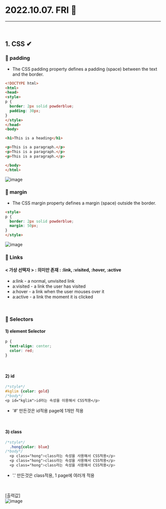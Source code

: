 # 2022.10.07. FRI 📅
----------------
<br>

## 1. CSS ✔
### 🔔 padding
- The CSS padding property defines a padding (space) between the text and the border.
```html
<!DOCTYPE html>
<html>
<head>
<style>
p {
  border: 2px solid powderblue;
  padding: 30px;
}
</style>
</head>
<body>

<h1>This is a heading</h1>

<p>This is a paragraph.</p>
<p>This is a paragraph.</p>
<p>This is a paragraph.</p>

</body>
</html>
```
![image](https://user-images.githubusercontent.com/111114507/194440232-64eb23fb-3c50-402d-9d33-26294fa7235b.png)
<br>


### 🔔 margin
- The CSS margin property defines a margin (space) outside the border.
```html
<style>
p {
  border: 2px solid powderblue;
  margin: 50px;
}
</style>
```
![image](https://user-images.githubusercontent.com/111114507/194440357-ffcb0de8-8ad0-4cd1-ba0f-c65da445bfe2.png)
<br>

### 🔔 Links
#### < 가상 선택자 > : 의미만 존재 : :link, :visited, :hover, :active
- a:link - a normal, unvisited link
- a:visited - a link the user has visited
- a:hover - a link when the user mouses over it
- a:active - a link the moment it is clicked
<br>

### 🔔 Selectors
#### 1) element Selector
```css
p {
  text-align: center;
  color: red;
}
```
<br>

#### 2) id
```css
/*style*/
#kglim {color: gold}
/*body*/
<p id="kglim">id라는 속성을 이용해서 CSS적용</p>
```
- '#' 만든것은 id적용 page에 1개만 적용
<br>

#### 3) class
```css
/*style*/
  .hong{color: blue}
/*body*/
  <p class="hong">class라는 속성을 사용해서 CSS적용</p>
  <p class="hong">class라는 속성을 사용해서 CSS적용</p>
  <p class="hong">class라는 속성을 사용해서 CSS적용</p>

```
-  '.' 만든것은 class적용, 1 page에 여러개 적용  
<br>

[출력값]  
![image](https://user-images.githubusercontent.com/111114507/194443695-baeba570-2215-41f1-83de-e995485b5105.png)